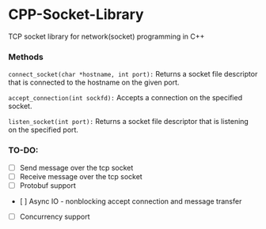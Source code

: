 # CPP-Socket-Library
TCP socket library for network(socket) programming in C++

### Methods


`connect_socket(char *hostname, int port):`
Returns a socket file descriptor that is connected to the hostname on the given port.

`accept_connection(int sockfd):` 
Accepts a connection on the specified socket.

`listen_socket(int port):`
Returns a socket file descriptor that is listening on the specified port.

### TO-DO: 
- [ ] Send message over the tcp socket
- [ ] Receive message over the tcp socket
- [ ] Protobuf support
- [ ] Async IO - nonblocking accept connection and message transfer
- [ ] Concurrency support
